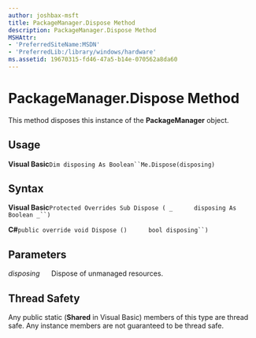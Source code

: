 ```yaml
---
author: joshbax-msft
title: PackageManager.Dispose Method
description: PackageManager.Dispose Method
MSHAttr:
- 'PreferredSiteName:MSDN'
- 'PreferredLib:/library/windows/hardware'
ms.assetid: 19670315-fd46-47a5-b14e-070562a8da60
---
```


# PackageManager.Dispose Method


This method disposes this instance of the **PackageManager** object.

## Usage


**Visual Basic**`Dim disposing As Boolean``Me.Dispose(disposing)`

## Syntax


**Visual Basic**`Protected Overrides Sub Dispose ( _`           `disposing As Boolean _``)`

**C#**`public override void Dispose ()`           `bool disposing``)`

## Parameters


*disposing*      Dispose of unmanaged resources.

## Thread Safety


Any public static (**Shared** in Visual Basic) members of this type are thread safe. Any instance members are not guaranteed to be thread safe.

 

 






